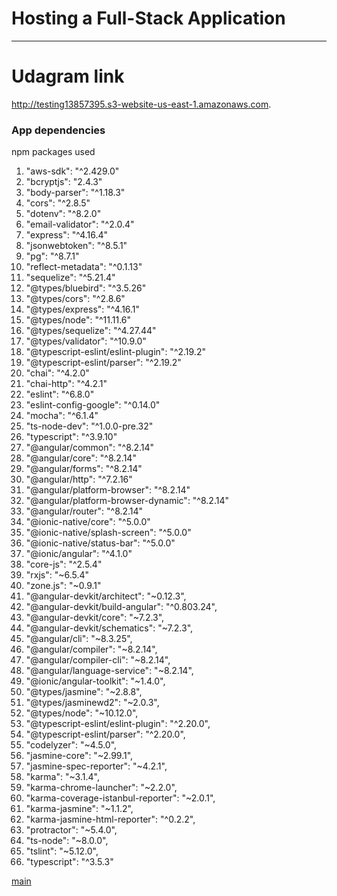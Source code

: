 # Hosting a Full-Stack Application



---
# Udagram link

http://testing13857395.s3-website-us-east-1.amazonaws.com.



### App dependencies

npm packages used

1. "aws-sdk": "^2.429.0"
1. "bcryptjs": "2.4.3"
1. "body-parser": "^1.18.3"
1. "cors": "^2.8.5"
1. "dotenv": "^8.2.0"
1. "email-validator": "^2.0.4"
1. "express": "^4.16.4"
1. "jsonwebtoken": "^8.5.1"
1. "pg": "^8.7.1"
1. "reflect-metadata": "^0.1.13"
1. "sequelize": "^5.21.4"
1. "@types/bluebird": "^3.5.26"
1. "@types/cors": "^2.8.6"
1. "@types/express": "^4.16.1"
1. "@types/node": "^11.11.6"
1. "@types/sequelize": "^4.27.44"
1. "@types/validator": "^10.9.0"
1. "@typescript-eslint/eslint-plugin": "^2.19.2"
1. "@typescript-eslint/parser": "^2.19.2"
1. "chai": "^4.2.0"
1. "chai-http": "^4.2.1"
1. "eslint": "^6.8.0"
1. "eslint-config-google": "^0.14.0"
1. "mocha": "^6.1.4"
1. "ts-node-dev": "^1.0.0-pre.32"
1. "typescript": "^3.9.10"
1. "@angular/common": "^8.2.14"
1. "@angular/core": "^8.2.14"
1. "@angular/forms": "^8.2.14"
1. "@angular/http": "^7.2.16"
1. "@angular/platform-browser": "^8.2.14"
1. "@angular/platform-browser-dynamic": "^8.2.14"
1. "@angular/router": "^8.2.14"
1. "@ionic-native/core": "^5.0.0"
1. "@ionic-native/splash-screen": "^5.0.0"
1. "@ionic-native/status-bar": "^5.0.0"
1. "@ionic/angular": "^4.1.0"
1. "core-js": "^2.5.4"
1. "rxjs": "~6.5.4"
1. "zone.js": "~0.9.1"
1. "@angular-devkit/architect": "~0.12.3",
1. "@angular-devkit/build-angular": "^0.803.24",
1. "@angular-devkit/core": "~7.2.3",
1. "@angular-devkit/schematics": "~7.2.3",
1. "@angular/cli": "~8.3.25",
1. "@angular/compiler": "~8.2.14",
1. "@angular/compiler-cli": "~8.2.14",
1. "@angular/language-service": "~8.2.14",
1. "@ionic/angular-toolkit": "~1.4.0",
1. "@types/jasmine": "~2.8.8",
1. "@types/jasminewd2": "~2.0.3",
1. "@types/node": "~10.12.0",
1. "@typescript-eslint/eslint-plugin": "^2.20.0",
1. "@typescript-eslint/parser": "^2.20.0",
1. "codelyzer": "~4.5.0",
1. "jasmine-core": "~2.99.1",
1. "jasmine-spec-reporter": "~4.2.1",
1. "karma": "~3.1.4",
1. "karma-chrome-launcher": "~2.2.0",
1. "karma-coverage-istanbul-reporter": "~2.0.1",
1. "karma-jasmine": "~1.1.2",
1. "karma-jasmine-html-reporter": "^0.2.2",
1. "protractor": "~5.4.0",
1. "ts-node": "~8.0.0",
1. "tslint": "~5.12.0",
1. "typescript": "^3.5.3"


[main](../README.md)
